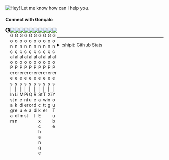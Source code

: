 ![Hey! Let me know how can I help you.](https://github.com/goncaloperes/GoncaloPeres/blob/master/GitHub_Intro.gif)

#### Connect with Gonçalo

[<img align="left" alt="goncaloperes.com" width="15px" src="https://raw.githubusercontent.com/iconic/open-iconic/master/svg/globe.svg" />][Website]
[<img align="left" alt="Gonçalo Peres | Instagram" width="15px" src="https://cdn.jsdelivr.net/npm/simple-icons@v3/icons/instagram.svg" />][Instagram]
[<img align="left" alt="Gonçalo Peres | LinkedIn" width="15px" src="https://cdn.jsdelivr.net/npm/simple-icons@v3/icons/linkedin.svg" />][Linkedin]
[<img align="left" alt="Gonçalo Peres | Medium" width="15px" src="https://cdn.jsdelivr.net/npm/simple-icons@v3/icons/medium.svg" />][Medium]
[<img align="left" alt="Gonçalo Peres | Pinterest" width="15px" src="https://cdn.jsdelivr.net/npm/simple-icons@v3/icons/pinterest.svg" />][Pinterest]
[<img align="left" alt="Gonçalo Peres | Quora" width="15px" src="https://cdn.jsdelivr.net/npm/simple-icons@v3/icons/quora.svg" />][Quora]
[<img align="left" alt="Gonçalo Peres | Reddit" width="15px" src="https://cdn.jsdelivr.net/npm/simple-icons@v3/icons/reddit.svg" />][Reddit]
[<img align="left" alt="Gonçalo Peres | StackExchange" width="15px" src="https://cdn.jsdelivr.net/npm/simple-icons@v3/icons/stackexchange.svg" />][StackExchange]
[<img align="left" alt="Gonçalo Peres | Twitter" width="15px" src="https://cdn.jsdelivr.net/npm/simple-icons@v3/icons/twitter.svg" />][Twitter]
[<img align="left" alt="Gonçalo Peres | Xing" width="15px" src="https://cdn.jsdelivr.net/npm/simple-icons@v3/icons/xing.svg" />][Xing]
[<img align="left" alt="Gonçalo Peres | YouTube" width="15px" src="https://cdn.jsdelivr.net/npm/simple-icons@v3/icons/youtube.svg" />][Youtube]

<br />

----

<details>
	<summary>:shipit: Github Stats</summary>
	<img align="center" alt="Gonçalo Peres's Github Stats" src="https://github-readme-stats.vercel.app/api/?username=goncaloperes&show_icons=true&hide_border=true&theme=graywhite" alt="Gonçalo Peres | Github Stats"/>
</details>


[Facebook]: https://facebook.com/goncalomperes
[Instagram]: https://www.instagram.com/goncaloperes/
[Linkedin]: https://www.linkedin.com/in/goncaloperes
[Medium]: https://medium.com/@goncaloperes
[Pinterest]: https://www.pinterest.pt/goncalomperes/
[Quora]: https://www.quora.com/profile/Goncalo-Peres
[Reddit]: https://www.reddit.com/user/goncaloperes
[StackExchange]: https://stackexchange.com/users/9572673/gon%c3%a7alo-peres-%e9%be%9a%e7%87%bf%e7%a6%84
[Twitter]: https://twitter.com/GoncaloMPeres
[Website]: https://goncaloperes.com
[xing]: https://www.xing.com/profile/Goncalo_Peres-
[YouTube]: https://www.youtube.com/channel/UCW1ww3EmQiTA-u6dlNR13SQ?view_as=subscriber
